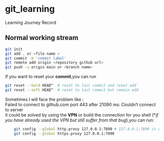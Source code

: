 # git_learning
Learning Journey Record
## Normal working stream  
```bash  
git init  
git add . or <file name >  
git commit -m 'commit label'  
git remote add origin <repository github url>  
git push -u origin main or <branch name>  
```  
If you want to reset your **commit**,you can run  
```bash  
git reset --hard HEAD^  # reset to last commit and reset add  
git reset --soft HEAD^  # reset to last commit but remain add  
```
Sometimes I will face the problem like :   
    Failed to connect to github.com port 443 after 21090 ms: Couldn‘t connect to server  
it could be solved by using the **VPN** or build the connection for you shell (**if you have already used the VPN but still suffer from that bug*),you can run:  
```bash  
    git config --global http.proxy 127.0.0.1:7890 # 127.0.0.1:7890 is your VPN address  
    git config --global https.proxy 127.0.0.1:7890  
```
